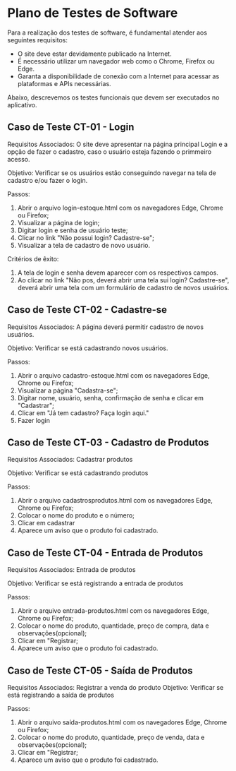 # Plano de Testes de Software

Para a realização dos testes de software, é fundamental atender aos seguintes requisitos:

 - O site deve estar devidamente publicado na Internet.
 - É necessário utilizar um navegador web como o Chrome, Firefox ou Edge.
 - Garanta a disponibilidade de conexão com a Internet para acessar as plataformas e APIs necessárias.

Abaixo, descrevemos os testes funcionais que devem ser executados no aplicativo.


## Caso de Teste	CT-01 - Login
Requisitos Associados: O site deve apresentar na página principal Login e a opção de fazer o cadastro, caso o usuário esteja fazendo o primmeiro acesso.

Objetivo: Verificar se os usuários estão conseguindo navegar na tela de cadastro e/ou fazer o login.

Passos:
 1) Abrir o arquivo login-estoque.html com os navegadores Edge, Chrome ou Firefox;
 2) Visualizar a página de login;
 3) Digitar login e senha de usuário teste;
 4) Clicar no link "Não possui login? Cadastre-se";
 5) Visualizar a tela de cadastro de novo usuário.

Critérios de êxito:
 1) A tela de login e senha devem aparecer com os respectivos campos.
 2) Ao clicar no link "Não pos, deverá abrir uma tela sui login? Cadastre-se", deverá abrir uma tela com um formulário de cadastro de novos usuários.

## Caso de Teste	CT-02 - Cadastre-se
Requisitos Associados: A página deverá permitir cadastro de novos usuários.

Objetivo: Verificar se está cadastrando novos usuários.

Passos:
 1) Abrir o arquivo cadastro-estoque.html com os navegadores Edge, Chrome ou Firefox;
 2) Visualizar a página "Cadastra-se";
 3) Digitar nome, usuário, senha, confirmação de senha e clicar em "Cadastrar";
 4) Clicar em "Já tem cadastro? Faça login aqui."
 5) Fazer login

## Caso de Teste	CT-03 - Cadastro de Produtos
Requisitos Associados: Cadastrar produtos

Objetivo: Verificar se está cadastrando produtos

Passos:
 1) Abrir o arquivo cadastrosprodutos.html com os navegadores Edge, Chrome ou Firefox;
 2) Colocar o nome do produto e o número;
 3) Clicar em cadastrar
 4) Aparece um aviso que o produto foi cadastrado.

## Caso de Teste	CT-04 - Entrada de Produtos
Requisitos Associados: Entrada de produtos

Objetivo: Verificar se está registrando a entrada de produtos

Passos:
 1) Abrir o arquivo entrada-produtos.html com os navegadores Edge, Chrome ou Firefox;
 2) Colocar o nome do produto, quantidade, preço de compra, data e observações(opcional);
 3) Clicar em "Registrar;
 4) Aparece um aviso que o produto foi cadastrado.

## Caso de Teste	CT-05 - Saída de Produtos
Requisitos Associados: Registrar a venda do produto
Objetivo: Verificar se está registrando a saída de produtos

Passos:
 1) Abrir o arquivo saída-produtos.html com os navegadores Edge, Chrome ou Firefox;
 2) Colocar o nome do produto, quantidade, preço de venda, data e observações(opcional);
 3) Clicar em "Registrar;
 4) Aparece um aviso que o produto foi cadastrado.
